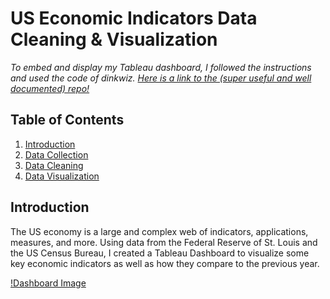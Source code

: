 # US Economic Indicators Data Cleaning & Visualization
*To embed and display my Tableau dashboard, I followed the instructions and used the code of dinkwiz. [Here is a link to the (super useful and well documented) repo!](https://github.com/dinkwiz/tableau_embed/tree/master)*

## Table of Contents
1. [Introduction](#introduction)
2. [Data Collection](#data-collection)
3. [Data Cleaning](#data-cleaning)
4. [Data Visualization](#data-visualization)

## Introduction
The US economy is a large and complex web of indicators, applications, measures, and more. Using data from the Federal Reserve of St. Louis and the US Census Bureau, I created a Tableau Dashboard to visualize some key economic indicators as well as how they compare to the previous year.

[!Dashboard Image](./assets/Dashboard-Image)

